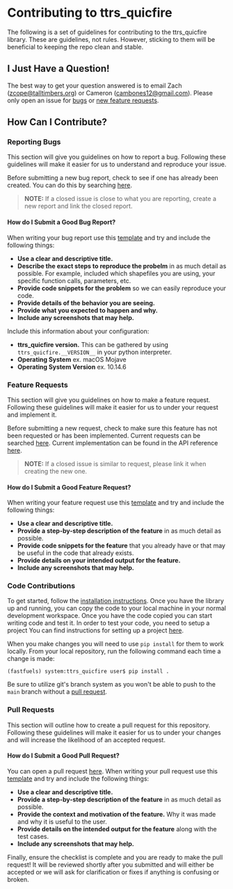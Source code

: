 # Contributing to ttrs_quicfire

The following is a set of guidelines for contributing to the ttrs_quicfire
library. These are guidelines, not rules. However, sticking to them will
be beneficial to keeping the repo clean and stable.

## I Just Have a Question!
The best way to get your question answered is to email Zach (zcope@talltimbers.org)
or Cameron (cambones12@gmail.com). <You should also check the FAQs>
<before emailing.> Please only open an issue for 
[bugs](https://github.com/QUIC-Fire-TT/ttrs_quicfire/blob/main/CONTRIBUTING.md#Reporting-Bugs)
or [new feature requests](https://github.com/QUIC-Fire-TT/ttrs_quicfire/blob/main/CONTRIBUTING.md#Feature-Requests).

## How Can I Contribute?

### Reporting Bugs
This section will give you guidelines on how to report a bug. Following 
these guidelines will make it easier for us to understand and reproduce 
your issue.

Before submitting a new bug report, check to see if one has already been 
created. You can do this by searching 
[here](https://github.com/QUIC-Fire-TT/ttrs_quicfire/issues).

> **NOTE:** If a closed issue is close to what you are reporting, create
a new report and link the closed report.

#### How do I Submit a Good Bug Report?
When writing your bug report use this 
[template](https://github.com/QUIC-Fire-TT/ttrs_quicfire/issues/new?assignees=&labels=&template=bug_report.md&title=)
and try and include the following things:

* **Use a clear and descriptive title.**
* **Describe the exact steps to reproduce the probelm** in as much detail 
as possible. For example, included which shapefiles you are using, your
specific function calls, parameters, etc.
* **Provide code snippets for the problem** so we can easily reproduce your code.
* **Provide details of the behavior you are seeing.**
* **Provide what you expected to happen and why.**
* **Include any screenshots that may help.**

Include this information about your configuration:

* **ttrs_quicfire version.** This can be gathered by using 
```ttrs_quicfire.__VERSION__``` in your python interpreter. 
* **Operating System** ex. macOS Mojave
* **Operating System Version** ex. 10.14.6

### Feature Requests
This section will give you guidelines on how to make a feature request.
Following these guidelines will make it easier for us to under your request
and implement it.

Before submitting a new request, check to make sure this feature has not been
requested or has been implemented. Current requests can be searched 
[here](https://github.com/QUIC-Fire-TT/ttrs_quicfire/issues). Current implementation
can be found in the API reference 
[here](https://github.com/QUIC-Fire-TT/ttrs_quicfire/wiki/API-Reference).
> **NOTE:** If a closed issue is similar to request, please link it when creating the
new one.

#### How do I Submit a Good Feature Request?
When writing your feature request use this 
[template](https://github.com/QUIC-Fire-TT/ttrs_quicfire/issues/new?assignees=&labels=&template=feature_request.md&title=)
and try and include the following things:

* **Use a clear and descriptive title.**
* **Provide a step-by-step description of the feature** in as much detail as possible.
* **Provide code snippets for the feature** that you already have or that may be useful
in the code that already exists.
* **Provide details on your intended output for the feature.**
* **Include any screenshots that may help.**


### Code Contributions
To get started, follow the 
[installation instructions](https://github.com/QUIC-Fire-TT/ttrs_quicfire/wiki/Installation).
Once you have the library up and running, you can copy the code to your local
machine in your normal development workspace. Once you have the code copied you
can start writing code and test it. In order to test your code, you need to setup a project
You can find instructions for setting up a project
[here](https://github.com/QUIC-Fire-TT/ttrs_quicfire/wiki/ttrs_quicfire-Quick-Start).

When you make changes you will need to use ```pip install``` for them to work locally. 
From your local repository, run the following command each time a change is made:
```console
(fastfuels) system:ttrs_quicfire user$ pip install .
```

<!-- The second way is to use ```setup tools``` development mode. To set this up, run the
following command in your local repository:
```console
(fastfuels) system:ttrs_quicfire user$ setup.py develop
```

When you are done, you can use this command to switch out of develop mode and use the
installed version of ttrs_quicfire:
```console
(fastfuels) system:ttrs_quicfire user$ setup.py develop --uninstall
``` -->

Be sure to utilize git's branch system as you won't be able to push to the ```main```
branch without a [pull request](https://github.com/QUIC-Fire-TT/ttrs_quicfire/blob/main/CONTRIBUTING.md#Pull-Requests). 

### Pull Requests
This section will outline how to create a pull request for this repository.
Following these guidelines will make it easier for us to under your changes
and will increase the likelihood of an accepted request.

#### How do I Submit a Good Pull Request?
You can open a pull request [here](https://github.com/QUIC-Fire-TT/ttrs_quicfire/pulls).
When writing your pull request use this 
[template](https://github.com/QUIC-Fire-TT/ttrs_quicfire/tree/main/.github/pull_requset_template.md)
and try and include the following things:

* **Use a clear and descriptive title.**
* **Provide a step-by-step description of the feature** in as much detail as possible.
* **Provide the context and motivation of the feature.** Why it was made and why it
is useful to the user.
* **Provide details on the intended output for the feature** along with the test cases.
* **Include any screenshots that may help.**

Finally, ensure the checklist is complete and you are ready to make the pull request!
It will be reviewed shortly after you submitted and will either be accepted or
we will ask for clarification or fixes if anything is confusing or broken.